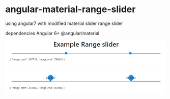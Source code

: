 # angular-material-range-slider
using angular7 with modified material slider range slider

dependencies
  Angular 6+
  @angular/material

  
  
  ![sample image](https://raw.githubusercontent.com/dinukasaminda/angular-material-range-slider/master/sample.PNG)